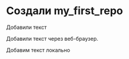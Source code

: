 ﻿# Создали my_first_repo

Добавили текст 

Добавили текст через веб-браузер.

Добавим текст локально

